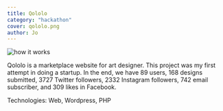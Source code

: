 ```yaml
---
title: Qololo
category: "hackathon"
cover: qololo.png
author: Jo
---
```


![how it works](./how-it-works.png)

Qololo is a marketplace website for art designer.
This project was my first attempt in doing a startup. 
In the end, we have 89 users, 168 designs submitted, 3727 Twitter followers, 
2332 Instagram followers, 742 email subscriber, and 309 likes in Facebook.

Technologies: Web, Wordpress, PHP
